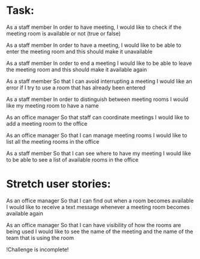 # Task:

As a staff member
In order to have meeting,
I would like to check if the meeting room is available or not (true or false)


As a staff member
In order to have a meeting,
I would like to be able to enter the meeting room and this should make it unavailable


As a staff member
In order to end a meeting
I would like to be able to leave the meeting room and this should make it available again


As a staff member
So that I can avoid interrupting a meeting
I would like an error if I try to use a room that has already been entered


As a staff member
In order to distinguish between meeting rooms
I would like my meeting room to have a name


As an office manager
So that staff can coordinate meetings
I would like to add a meeting room to the office


As an office manager
So that I can manage meeting rooms
I would like to list all the meeting rooms in the office


As a staff member
So that I can see where to have my meeting
I would like to be able to see a list of available rooms in the office



# Stretch user stories:

As an office manager
So that I can find out when a room becomes available
I would like to receive a text message whenever a meeting room becomes available again


As an office manager
So that I can have visibility of how the rooms are being used
I would like to see the name of the meeting and the name of the team that is using the room



!Challenge is incomplete!
